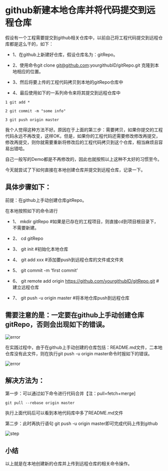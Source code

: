 
# github新建本地仓库并将代码提交到远程仓库

假设有一个工程需要提交到github相关仓库中，以前自己将工程代码提交到远程仓库都是这么干的，如下：

* 1、在github上新建好仓库，假设仓库名为：gitRepo。

* 2、使用命令git clone git@github.com:yourgithubID/gitRepo.git 克隆到本地相应的位置。

* 3、然后将要上传的工程代码拷贝到本地的gitRepo仓库中

* 4、最后使用如下的一系列命令来将其提交到远程仓库中

```
1 git add * 

2 git commit -m "some info"

3 git push origin master
``` 

我个人觉得这种方法不好。原因在于上面的第三步：需要拷贝，如果你提交的工程代码永远不再改变，这样OK，但是，如果你的工程代码还需要修改修改再提交，修改再提交，则你就需要重新将修改后的工程代码拷贝到这个仓库，相当麻烦且容易出错哈。

自己一般写的Demo都是不再修改的，因此也就按照以上这种不太好的习惯至今。

今天就尝试了下如何直接在本地创建仓库并提交到远程仓库，记录一下。

## 具体步骤如下：

前提：在github上手动创建仓库gitRepo。

在本地按照如下的命令进行

* 1、 mkdir gitRepo #如果是已存在的工程项目，则直接cd到项目根目录下，不需要新建。

* 2、 cd gitRepo

* 3、 git init #初始化本地仓库

* 4、 git add xxx #添加要push到远程仓库的文件或文件夹

* 5、 git commit -m ‘first commit’

* 6、 git remote add origin https://github.com/yourgithubID/gitRepo.git #建立远程仓库

* 7、 git push -u origin master #将本地仓库push到远程仓库

## 需要注意的是：一定要在github上手动创建仓库gitRepo，否则会出现如下的错误。

![error](http://7xknzt.com1.z0.glb.clouddn.com/git_error_v3.png)

在实践过程中，由于在github上手动创建的仓库包括：README.md文件，二本地仓库没有此文件，则在执行git push -u origin master命令时报如下的错误。

![error](http://7xknzt.com1.z0.glb.clouddn.com/git_error_v1.png)

## 解决方法为：

第一步：可以通过如下命令进行代码合并【注：pull=fetch+merge]

`git pull --rebase origin master`

执行上面代码后可以看到本地代码库中多了README.md文件

第二步：此时再执行语句 git push -u origin master即可完成代码上传到github

![step](http://7xknzt.com1.z0.glb.clouddn.com/git_error_v4.png)

## 小结

以上就是在本地创建新的仓库并上传到远程仓库的相关命令操作。

